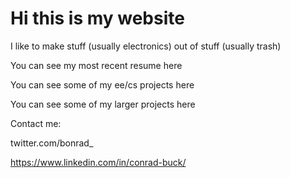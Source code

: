 # Hi this is my website

I like to make stuff (usually electronics) out of stuff (usually trash)

You can see my most recent resume here

You can see some of my ee/cs projects here

You can see some of my larger projects here

Contact me: 

twitter.com/bonrad_

https://www.linkedin.com/in/conrad-buck/
